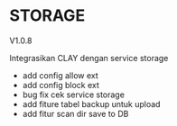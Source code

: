 # STORAGE
V1.0.8

Integrasikan CLAY dengan service storage

- add config allow ext
- add config block ext
- bug fix cek service storage
- add fiture tabel backup untuk upload
- add fitur scan dir save to DB
